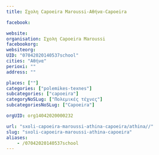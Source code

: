 ```yaml
---
title: Σχολη Capoeira Maroussi-Αθήνα-Capoeira

facebook:

website:
organisation: Σχολη Capoeira Maroussi
facebookorg:
websiteorg:
UID: "07042020140537school"
cities: "Αθήνα"
perioxi: ""
address: ""

places: [""]
categories: ["polemikes-texnes"]
subcategories: ["capoeira"]
categoryNoSLug: ["Πολεμικές τέχνες"]
subcategoriesNoSLug: ["Capoeira"]

orgUID: org14042020000232

url: "sxoli-capoeira-maroussi-athina-capoeira/athina//"
slug: "sxoli-capoeira-maroussi-athina-capoeira"
aliases:
    - /07042020140537school
---
```





